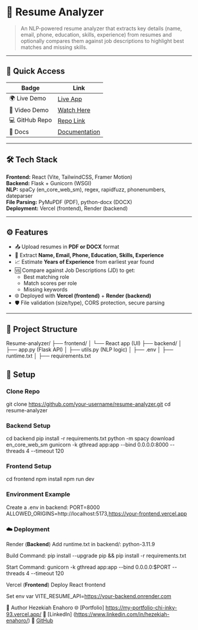 # 📄 Resume Analyzer

> An NLP-powered resume analyzer that extracts key details (name, email, phone, education, skills, experience) from resumes and optionally compares them against job descriptions to highlight best matches and missing skills.

---

## 🔗 Quick Access
| Badge | Link |
|-------|------|
| 🌍 Live Demo | [Live App](https://your-frontend.vercel.app) |
| 🎥 Video Demo | [Watch Here](https://shorturl.at/4f1N8) |
| 💻 GitHub Repo | [Repo Link](https://github.com/HezekiahEnahoro/Resume-Analyzer) |
| 📝 Docs | [Documentation](#) |

---

## 🛠 Tech Stack
**Frontend:** React (Vite, TailwindCSS, Framer Motion)  
**Backend:** Flask + Gunicorn (WSGI)  
**NLP:** spaCy (en_core_web_sm), regex, rapidfuzz, phonenumbers, dateparser  
**File Parsing:** PyMuPDF (PDF), python-docx (DOCX)  
**Deployment:** Vercel (frontend), Render (backend)  

---

## ⚙️ Features
- 📤 Upload resumes in **PDF or DOCX** format  
- 🔎 Extract **Name, Email, Phone, Education, Skills, Experience**  
- 📈 Estimate **Years of Experience** from earliest year found  
- 🆚 Compare against Job Descriptions (JD) to get:  
  - Best matching role  
  - Match scores per role  
  - Missing keywords  
- 🌐 Deployed with **Vercel (frontend)** + **Render (backend)**  
- 🛡 File validation (size/type), CORS protection, secure parsing  

---
## 📂 Project Structure

Resume-analyzer/
├── frontend/
│ └── React app (UI)
├── backend/
│ ├── app.py (Flask API)
│ ├── utils.py (NLP logic)
│ ├── .env
│ ├── runtime.txt
│ ├── requirements.txt

## 🚀 Setup

### Clone Repo
git clone https://github.com/your-username/resume-analyzer.git
cd resume-analyzer

### Backend Setup
cd backend
pip install -r requirements.txt
python -m spacy download en_core_web_sm
gunicorn -k gthread app:app --bind 0.0.0.0:8000 --threads 4 --timeout 120

### Frontend Setup
cd frontend
npm install
npm run dev

### Environment Example
Create a .env in backend:
PORT=8000
ALLOWED_ORIGINS=http://localhost:5173,https://your-frontend.vercel.app

### ☁️ Deployment
Render (**Backend**)
Add runtime.txt in backend/: python-3.11.9

Build Command: 
pip install --upgrade pip && pip install -r requirements.txt

Start Command:
gunicorn -k gthread app:app --bind 0.0.0.0:$PORT --threads 4 --timeout 120

Vercel (**Frontend**)
Deploy React frontend

Set env var VITE_RESUME_API=https://your-backend.onrender.com



👤 Author
Hezekiah Enahoro
🌐 [Portfolio] https://my-portfolio-chi-inky-93.vercel.app/
💼 [LinkedIn] (https://www.linkedin.com/in/hezekiah-enahoro/)
🐙 [GitHub](https://github.com/HezekiahEnahoro)
